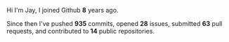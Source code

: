 Hi I'm Jay, I joined Github **8** years ago.

Since then I've pushed **935** commits, opened **28** issues, submitted **63** pull requests, and contributed to **14** public repositories.
